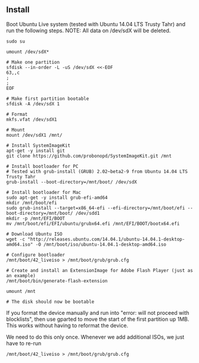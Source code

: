 Install
-------

Boot Ubuntu Live system (tested with Ubuntu 14.04 LTS Trusty Tahr) and run the following steps.
NOTE: All data on /dev/sdX will be deleted.

```
sudo su

umount /dev/sdX*

# Make one partition
sfdisk --in-order -L -uS /dev/sdX <<-EOF
63,,c
;
;
EOF

# Make first partition bootable
sfdisk -A /dev/sdX 1

# Format
mkfs.vfat /dev/sdX1

# Mount
mount /dev/sdX1 /mnt/

# Install SystemImageKit
apt-get -y install git
git clone https://github.com/probonopd/SystemImageKit.git /mnt

# Install bootloader for PC
# Tested with grub-install (GRUB) 2.02~beta2-9 from Ubuntu 14.04 LTS Trusty Tahr
grub-install --boot-directory=/mnt/boot/ /dev/sdX

# Install bootloader for Mac
sudo apt-get -y install grub-efi-amd64
mkdir /mnt/boot/efi
sudo grub-install --target=x86_64-efi --efi-directory=/mnt/boot/efi --boot-directory=/mnt/boot/ /dev/sdd1
mkdir -p /mnt/EFI/BOOT
mv /mnt/boot/efi/EFI/ubuntu/grubx64.efi /mnt/EFI/BOOT/bootx64.efi

# Download Ubuntu ISO
wget -c "http://releases.ubuntu.com/14.04.1/ubuntu-14.04.1-desktop-amd64.iso" -O /mnt/boot/iso/ubuntu-14.04.1-desktop-amd64.iso

# Configure bootloader
/mnt/boot/42_liveiso > /mnt/boot/grub/grub.cfg

# Create and install an ExtensionImage for Adobe Flash Player (just as an example)
/mnt/boot/bin/generate-flash-extension

umount /mnt

# The disk should now be bootable

```

If you format the device manually and run into "error: will not proceed with blocklists", then use gparted to move the start of the first partition up 1MB. This works without having to reformat the device.

We need to do this only once.
Whenever we add additional ISOs, we just have to re-run 

```
/mnt/boot/42_liveiso > /mnt/boot/grub/grub.cfg

```
